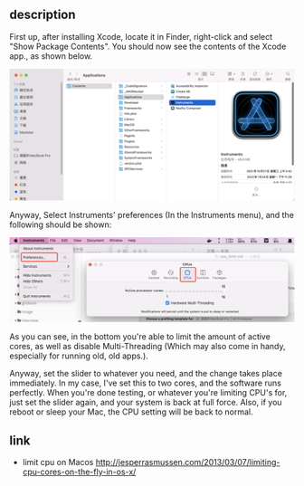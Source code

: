 ## description

First up, after installing Xcode, locate it in Finder, right-click and select "Show Package Contents". You should now see the contents of the Xcode app., as shown below.

![macos_cpu_limit.png](../../_images/macos_cpu_limit.png)

Anyway, Select Instruments' preferences (In the Instruments menu), and the following should be shown:

![macos_cpu_limit_prefrence.png](../../_images/macos_cpu_limit_prefrence.png)

As you can see, in the bottom you're able to limit the amount of active cores, as well as disable Multi-Threading (Which may also come in handy, especially for running old, old apps.).

Anyway, set the slider to whatever you need, and the change takes place immediately. In my case, I've set this to two cores, and the software runs perfectly. When you're done testing, or whatever you're limiting CPU's for, just set the slider again, and your system is back at full force. Also, if you reboot or sleep your Mac, the CPU setting will be back to normal.

## link

- limit cpu on Macos http://jesperrasmussen.com/2013/03/07/limiting-cpu-cores-on-the-fly-in-os-x/

